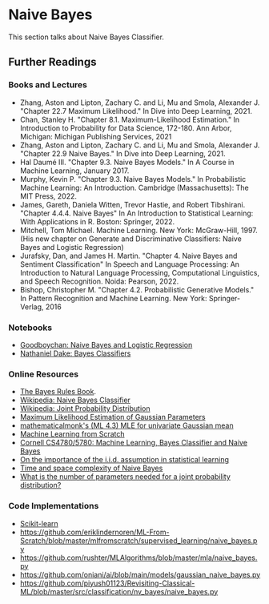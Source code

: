 # Naive Bayes

This section talks about Naive Bayes Classifier.

## Further Readings

### Books and Lectures

- Zhang, Aston and Lipton, Zachary C. and Li, Mu and Smola, Alexander J. "Chapter 22.7 Maximum Likelihood." In Dive into Deep Learning, 2021.
- Chan, Stanley H. "Chapter 8.1. Maximum-Likelihood Estimation." In Introduction to Probability for Data Science, 172-180. Ann Arbor, Michigan: Michigan Publishing Services, 2021
- Zhang, Aston and Lipton, Zachary C. and Li, Mu and Smola, Alexander J. "Chapter 22.9 Naive Bayes." In Dive into Deep Learning, 2021.
- Hal Daumé III. "Chapter 9.3. Naive Bayes Models." In A Course in Machine Learning, January 2017.
- Murphy, Kevin P. "Chapter 9.3. Naive Bayes Models." In Probabilistic Machine Learning: An Introduction. Cambridge (Massachusetts): The MIT Press, 2022.
- James, Gareth, Daniela Witten, Trevor Hastie, and Robert Tibshirani. "Chapter 4.4.4. Naive Bayes" In An Introduction to Statistical Learning: With Applications in R. Boston: Springer, 2022.
- Mitchell, Tom Michael. Machine Learning. New York: McGraw-Hill, 1997. (His new chapter on Generate and Discriminative Classifiers: Naive Bayes and Logistic Regression)
- Jurafsky, Dan, and James H. Martin. "Chapter 4. Naive Bayes and Sentiment Classification" In Speech and Language Processing: An Introduction to Natural Language Processing, Computational Linguistics, and Speech Recognition. Noida: Pearson, 2022.
- Bishop, Christopher M. "Chapter 4.2. Probabilistic Generative Models." In Pattern Recognition and Machine Learning. New York: Springer-Verlag, 2016

### Notebooks

- [Goodboychan: Naive Bayes and Logistic Regression](https://goodboychan.github.io/python/coursera/tensorflow_probability/icl/2021/08/18/Naive-bayes-and-logistic-regression.html)
- [Nathaniel Dake: Bayes Classifiers](https://www.nathanieldake.com/Machine_Learning/08-Bayesian_Machine_Learning-03-Bayes-Classifiers.html)

### Online Resources

- [The Bayes Rules Book](https://www.bayesrulesbook.com/chapter-2.html#building-a-bayesian-model-for-events).
- [Wikipedia: Naive Bayes Classifier](https://en.wikipedia.org/wiki/Naive_Bayes_classifier)
- [Wikipedia: Joint Probability Distribution](https://en.wikipedia.org/wiki/Joint_probability_distribution)
- [Maximum Likelihood Estimation of Gaussian Parameters](http://jrmeyer.github.io/machinelearning/2017/08/18/mle.html)
- [mathematicalmonk's (ML 4.3) MLE for univariate Gaussian mean](https://www.youtube.com/watch?v=XtUNwVrWnPM)
- [Machine Learning from Scratch](https://dafriedman97.github.io/mlbook/content/c4/construction.html)
- [Cornell CS4780/5780: Machine Learning, Bayes Classifier and Naive Bayes](https://www.cs.cornell.edu/courses/cs4780/2018fa/lectures/lecturenote05.html)
- [On the importance of the i.i.d. assumption in statistical learning](https://stats.stackexchange.com/questions/213464/on-the-importance-of-the-i-i-d-assumption-in-statistical-learning)
- [Time and space complexity of Naive Bayes](https://medium.com/@singhvishal0227/the-good-and-bad-of-naive-bayes-classifier-7b0239c65c84)
- [What is the number of parameters needed for a joint probability distribution?](https://stats.stackexchange.com/questions/290640/what-is-the-number-of-parameters-needed-for-a-joint-probability-distribution)

### Code Implementations

- [Scikit-learn](https://github.com/scikit-learn/scikit-learn/blob/main/sklearn/naive_bayes.py)
- https://github.com/eriklindernoren/ML-From-Scratch/blob/master/mlfromscratch/supervised_learning/naive_bayes.py
- https://github.com/rushter/MLAlgorithms/blob/master/mla/naive_bayes.py
- https://github.com/oniani/ai/blob/main/models/gaussian_naive_bayes.py
- https://github.com/piyush01123/Revisiting-Classical-ML/blob/master/src/classification/nv_bayes/naive_bayes.py
